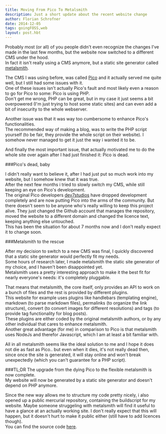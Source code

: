 ```yaml
---
title: Moving From Pico To Metalsmith
description: Just a short update about the recent website change
author: Florian Schrofner
date: 2014-12-05
tags: goingFOSS,web
layout: post.hbt
---
```


Probably most (or all) of you people didn't even recognize the changes I've made in the last few months, but the website now switched to a different CMS under the hood.  
In fact it isn't really using a CMS anymore, but a static site generator called [metalsmith](http://metalsmith.io/).


The CMS I was using before, was called [Pico](http://picocms.org/) and it actually served me quite well, but I still had some issues with it.  
One of these issues isn't actually Pico's fault and most likely even a reason to go for Pico to some: Pico is using PHP.  
Don't get me wrong, PHP can be great, but in my case it just seems a bit overpowered (I'm just trying to host some static sites) and can even add a bit of insecurity to the whole webserver.  

Another issue was that it was way too cumbersome to enhance Pico's functionalities.  
The recommended way of making a blog, was to write the PHP script yourself (to be fair, they provide the whole script on their website). I somehow never managed to get it just the way i wanted it to be.  

And finally the most important issue, that actually motivated me to do the whole site over again after I had just finished it: Pico is dead.  

###Pico's dead, baby

I didn't really want to believe it, after I had just put so much work into my website, but I somehow knew that it was true.  
After the next few months i tried to slowly switch my CMS, while still keeping an eye on Pico's development.  
The original Pico developers [dev7studios](http://dev7studios.com/) have dropped development completely and are now putting Pico into the arms of the community.
But there doesn't seem to be anyone who's really willing to keep this project alive. They just changed the Github account that manages the repository, moved the website to a different domain and changed the licence text, keeping anything else untouched.  
This has been the situation for about 7 months now and I don't really expect it to change soon.

###Metalsmith to the rescue

After my decision to switch to a new CMS was final, I quickly discovered that a static site generator would perfectly fit my needs.  
Some hours of research later, I made metalsmith the static site generator of my choice, and I haven't been disappointed yet.  
Metalsmith uses a pretty interesting approach to make it the best fit for nearly everyone's needs: it's completely pluggable.

That means that metalsmith, the core itself, only provides an API to work on a bunch of files and the rest is provided by different plugins.  
This website for example uses plugins like handlebars (templating engine), markdown (to parse markdown files), permalinks (to organize the link structure), convert (to convert images for different resolutions) and tags (to provide tag functionality for blog posts).  
These plugins are either coded by the original metalsmith authors, or by any other individual that cares to enhance metalsmith.  
Another great advantage (for me) in comparison to Pico is that metalsmith uses NodeJs and therefor Javascript, which I am at least a bit familiar with.  

All in all metalsmith seems like the ideal solution to me and I hope it does not die as fast as Pico.. but even when it dies, it's not really dead then, since once the site is generated, it will stay online and won't break unexpectedly (which you can't guarantee for a PHP script).  


###TL;DR
The upgrade from the dying Pico to the flexible metalsmith is now complete.  
My website will now be generated by a static site generator and doesn't depend on PHP anymore.  

Since the new way allows me to structure my code pretty nicely, i also opened up a public mercurial repository, containing the buildscript for my website.
Maybe someone struggeling with metalsmith will find it useful to have a glance at an actually working site. I don't really expect that this will happen, but it doesn't hurt to make it public either (still have to add licences though).  
You can find the source code [here](https://bitbucket.org/fschrofner/flosch.at/).

